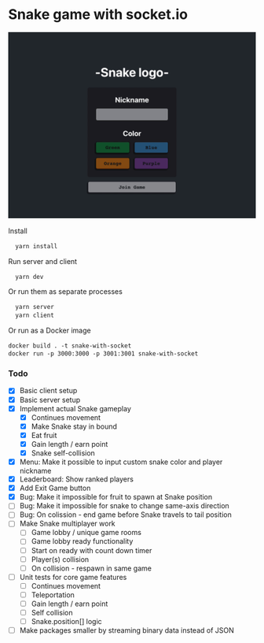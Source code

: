 # Snake game with socket.io

![Demo](/220504-screenshot.gif)

Install

```sh
  yarn install
```

Run server and client

```sh
  yarn dev
```

Or run them as separate processes

```sh
  yarn server
  yarn client
```

Or run as a Docker image

```
docker build . -t snake-with-socket
docker run -p 3000:3000 -p 3001:3001 snake-with-socket
```

### Todo

- [x] Basic client setup
- [x] Basic server setup
- [x] Implement actual Snake gameplay
  - [x] Continues movement
  - [x] Make Snake stay in bound
  - [x] Eat fruit
  - [x] Gain length / earn point
  - [x] Snake self-collision
- [x] Menu: Make it possible to input custom snake color and player nickname
- [x] Leaderboard: Show ranked players
- [x] Add Exit Game button
- [x] Bug: Make it impossible for fruit to spawn at Snake position
- [ ] Bug: Make it impossible for snake to change same-axis direction
- [ ] Bug: On colission - end game before Snake travels to tail position
- [ ] Make Snake multiplayer work
  - [ ] Game lobby / unique game rooms
  - [ ] Game lobby ready functionality
  - [ ] Start on ready with count down timer
  - [ ] Player(s) collision
  - [ ] On collision - respawn in same game
- [ ] Unit tests for core game features
  - [ ] Continues movement
  - [ ] Teleportation
  - [ ] Gain length / earn point
  - [ ] Self collision
  - [ ] Snake.position[] logic
- [ ] Make packages smaller by streaming binary data instead of JSON
